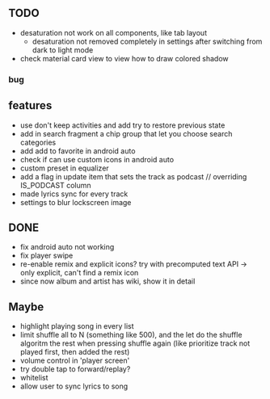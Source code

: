 ## TODO
- desaturation not work on all components, like tab layout
    - desaturation not removed completely in settings after switching from dark to light mode
- check material card view to view how to draw colored shadow 

### bug

## features
- use don't keep activities and add try to restore previous state
- add in search fragment a chip group that let you choose search categories
- add add to favorite in android auto
- check if can use custom icons in android auto
- custom preset in equalizer
- add a flag in update item that sets the track as podcast // overriding IS_PODCAST column
- made lyrics sync for every track
- settings to blur lockscreen image


## DONE
- fix android auto not working
- fix player swipe
- re-enable remix and explicit icons? try with precomputed text API -> only explicit, can't find a remix icon
- since now album and artist has wiki, show it in detail

## Maybe
- highlight playing song in every list
- limit shuffle all to N (something like 500), and the let do the shuffle
  algoritm  the rest when pressing shuffle again (like prioritize track not played first,
  then added the rest)
- volume control in 'player screen'
- try double tap to forward/replay?
- whitelist
- allow user to sync lyrics to song